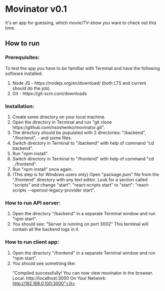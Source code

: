 <h1>Movinator v0.1</h1>
It's an app for guessing, which movie/TV-show you want to check out this time.

<h2>How to run</h2>
<h3>Prerequisites:</h3>
To test the app you have to be familliar with Terminal and have the following software installed:
<ol>
  <li>Node JS - https://nodejs.org/en/download/ (both LTS and current should do the job).</li>
  <li>Git - https://git-scm.com/downloads</li>
</ol>

<h3>Installation:</h3>
<ol>
  <li>Create some directory on your local machine.</li>
  <li>Open the directory in Terminal and run "git clone https://github.com/nsoshenko/movinator.git".</li>
  <li>The directory should be populated with 2 directories: "/backend", "/frontend", - and some files.</li>
  <li>Switch directory in Terminal to "/backend" with help of command "cd backend".</li>
  <li>Run "npm install".</li>
  <li>Switch directory in Terminal to "/frontend" with help of command "cd ../frontend".</li>
  <li>Run "npm install" once again.</li>
  <li>(This step is for Windows users only) Open "package.json" file from the "/frontend" directory with any text editor.
   Look for a section called "scripts" and change "start": "react-scripts start" to "start": "react-scripts --openssl-legacy-provider start".</li>
</ol>

<h3>How to run API server:</h3>
<ol>
  <li>Open the directory "/backend" in a separate Terminal window and run "npm start".</li>
  <li>You should see: "Server is running on port 3002"
  This terminal will contain all the backend logs in it.</li>
</ol>

<h3>How to run client app:</h3>
<ol>
  <li>Open the directory "/frontend" in a separate Terminal window and run "npm start".</li>
  <li>You should see something like:

  "Compiled successfully!
  You can now view movinator in the browser.
  Local: http://localhost:3000
  On Your Network: http://192.168.0.100:3000"</li>
</ol>

